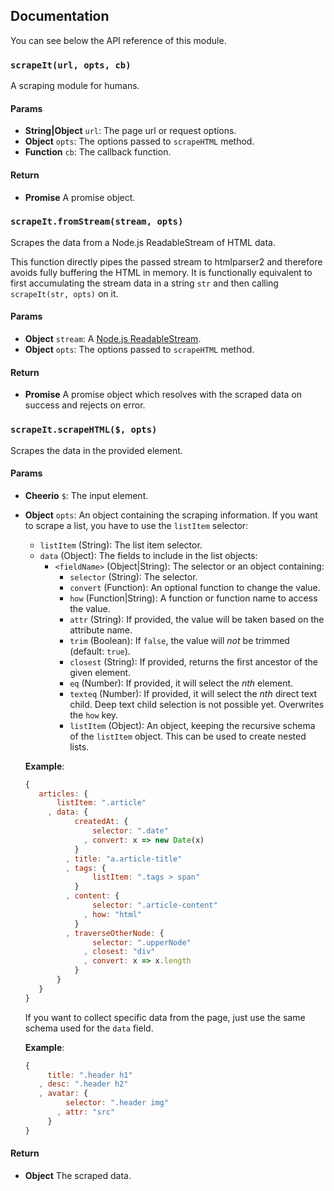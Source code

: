 ## Documentation

You can see below the API reference of this module.

### `scrapeIt(url, opts, cb)`
A scraping module for humans.

#### Params

- **String|Object** `url`: The page url or request options.
- **Object** `opts`: The options passed to `scrapeHTML` method.
- **Function** `cb`: The callback function.

#### Return
- **Promise** A promise object.

### `scrapeIt.fromStream(stream, opts)`

Scrapes the data from a Node.js ReadableStream of HTML data.

This function directly pipes the passed stream to htmlparser2 and therefore
avoids fully buffering the HTML in memory.
It is functionally equivalent to first accumulating the stream data in a
string `str` and then calling `scrapeIt(str, opts)` on it.

#### Params

- **Object** `stream`: A [Node.js ReadableStream](https://nodejs.org/api/stream.html#stream_readable_streams).
- **Object** `opts`: The options passed to `scrapeHTML` method.

#### Return
- **Promise** A promise object which resolves with the scraped data on success
  and rejects on error.


### `scrapeIt.scrapeHTML($, opts)`
Scrapes the data in the provided element.

#### Params

- **Cheerio** `$`: The input element.
- **Object** `opts`: An object containing the scraping information.
  If you want to scrape a list, you have to use the `listItem` selector:

   - `listItem` (String): The list item selector.
   - `data` (Object): The fields to include in the list objects:
      - `<fieldName>` (Object|String): The selector or an object containing:
         - `selector` (String): The selector.
         - `convert` (Function): An optional function to change the value.
         - `how` (Function|String): A function or function name to access the
           value.
         - `attr` (String): If provided, the value will be taken based on
           the attribute name.
         - `trim` (Boolean): If `false`, the value will *not* be trimmed
           (default: `true`).
         - `closest` (String): If provided, returns the first ancestor of
           the given element.
         - `eq` (Number): If provided, it will select the *nth* element.
         - `texteq` (Number): If provided, it will select the *nth* direct text child.
           Deep text child selection is not possible yet.
           Overwrites the `how` key.
         - `listItem` (Object): An object, keeping the recursive schema of
           the `listItem` object. This can be used to create nested lists.

  **Example**:
  ```js
  {
     articles: {
         listItem: ".article"
       , data: {
             createdAt: {
                 selector: ".date"
               , convert: x => new Date(x)
             }
           , title: "a.article-title"
           , tags: {
                 listItem: ".tags > span"
             }
           , content: {
                 selector: ".article-content"
               , how: "html"
             }
           , traverseOtherNode: {
                 selector: ".upperNode"
               , closest: "div"
               , convert: x => x.length
             }
         }
     }
  }
  ```

  If you want to collect specific data from the page, just use the same
  schema used for the `data` field.

  **Example**:
  ```js
  {
       title: ".header h1"
     , desc: ".header h2"
     , avatar: {
           selector: ".header img"
         , attr: "src"
       }
  }
  ```

#### Return
- **Object** The scraped data.

